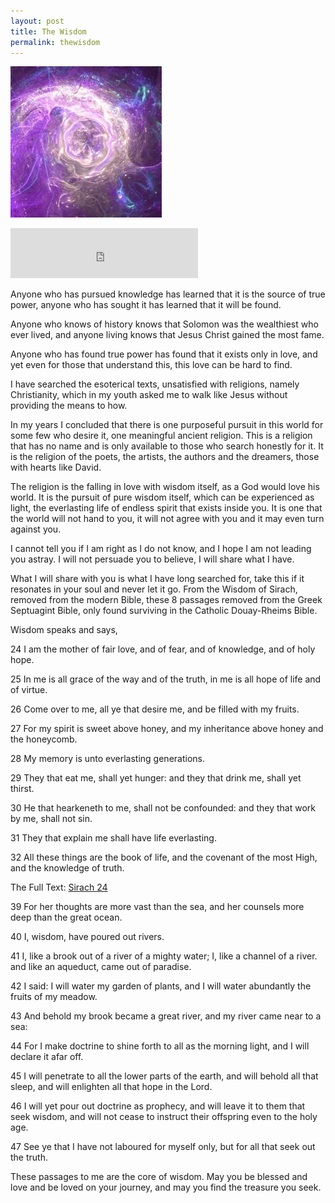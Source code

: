 ```yaml
---
layout: post
title: The Wisdom
permalink: thewisdom
---
```



<a href="{{ page.url }}"> ![image](/img/unused-void-testagainagain.webp) </a> <!-- {:class="img-responsive"} -->

<iframe src="https://open.spotify.com/embed/track/1qmo0CeSNbWdnZRDW55PSe" width="300" height="80" frameborder="0" allowtransparency="true" allow="encrypted-media"></iframe>


Anyone who has pursued knowledge has learned that it is the source of true power,
anyone who has sought it has learned that it will be found.

Anyone who knows of history knows that Solomon was the wealthiest who ever lived,
and anyone living knows that Jesus Christ gained the most fame.

Anyone who has found true power has found that it exists only in love, and yet
even for those that understand this, this love can be hard to find.

I have searched the esoterical texts, unsatisfied with religions, namely Christianity,
which in my youth asked me to walk like Jesus without providing the means to how.  

In my years I concluded that there is one purposeful
pursuit in this world for some few who desire it, one meaningful ancient religion.
This is a religion that has no name and is only available to those who search honestly for it.
It is the religion of the poets, the artists, the authors and the dreamers, those with hearts like David.

The religion is the falling in love with wisdom itself, as a God would love his world.
It is the pursuit of pure wisdom itself, which can be experienced as light,
the everlasting life of endless spirit that exists inside you. It is one
that the world will not hand to you, it will not agree with you and it may even turn against you.

I cannot tell you if I am right as I do not know, and I hope I am not leading you astray.
I will not persuade you to believe, I will share what I have.

What I will share with you is what I have long searched for, take this if it resonates in your
soul and never let it go.
From the Wisdom of Sirach, removed from the modern Bible, these 8 passages removed from the Greek Septuagint Bible,
only found surviving in the Catholic Douay-Rheims Bible.

Wisdom speaks and says,

24 I am the mother of fair love, and of fear, and of knowledge, and of holy hope.

25 In me is all grace of the way and of the truth, in me is all hope of life and of virtue.

26 Come over to me, all ye that desire me, and be filled with my fruits.

27 For my spirit is sweet above honey, and my inheritance above honey and the honeycomb.

28 My memory is unto everlasting generations.

29 They that eat me, shall yet hunger: and they that drink me, shall yet thirst.

30 He that hearkeneth to me, shall not be confounded: and they that work by me, shall not sin.

31 They that explain me shall have life everlasting.

32 All these things are the book of life, and the covenant of the most High, and the knowledge of truth.

The Full Text: [Sirach 24](https://www.biblegateway.com/passage/?search=Sirach%2024&version=DRA)


39 For her thoughts are more vast than the sea, and her counsels more deep than the great ocean.

40 I, wisdom, have poured out rivers.

41 I, like a brook out of a river of a mighty water; I, like a channel of a river. and like an aqueduct, came out of paradise.

42 I said: I will water my garden of plants, and I will water abundantly the fruits of my meadow.

43 And behold my brook became a great river, and my river came near to a sea:

44 For I make doctrine to shine forth to all as the morning light, and I will declare it afar off.

45 I will penetrate to all the lower parts of the earth, and will behold all that sleep, and will enlighten all that hope in the Lord.

46 I will yet pour out doctrine as prophecy, and will leave it to them that seek wisdom, and will not cease to instruct their offspring even to the holy age.

47 See ye that I have not laboured for myself only, but for all that seek out the truth.

These passages to me are the core of wisdom.
May you be blessed and love and be loved on your journey, and may you find the treasure you seek.

<!-- JSON-LD markup generated by Google Structured Data Markup Helper. -->
<script type="application/ld+json">
{
  "@context" : "http://schema.org",
  "@type" : "Article",
  "name" : "The Wisdom",
  "datePublished" : "2021-02-24",
  "image" : "https://sorcerawr.com/img/unused-void-testagainagain.webp",
  "articleBody" : "Anyone who has pursued knowledge has learned that it is the source of true power,\nanyone who has sought it has learned that it will be found.</P>\n\n<P>Anyone who knows of history knows that Solomon was the wealthiest who ever lived,\nand anyone living knows that Jesus Christ gained the most fame.</P>\n\n<P>Anyone who has found true power has found that it exists only in love, and yet\neven for those that understand this, this love can be hard to find.</P>\n\n<P>I have searched the esoterical texts, unsatisfied with religions, namely Christianity,\nwhich in my youth asked me to walk like Jesus without providing the means to how.</P>\n\n<P>In my years I concluded that there is one purposeful\npursuit in this world for some few who desire it, one meaningful ancient religion.\nThis is a religion that has no name and is only available to those who search honestly for it.\nIt is the religion of the poets, the artists, the authors and the dreamers, those with hearts like David.</P>\n\n<P>The religion is the falling in love with wisdom itself, as a God would love his world.\nIt is the pursuit of pure wisdom itself, which can be experienced as light,\nthe everlasting life of endless spirit that exists inside you. It is one\nthat the world will not hand to you, it will not agree with you and it may even turn against you.</P>\n\n<P>I cannot tell you if I am right as I do not know, and I hope I am not leading you astray.\nI will not persuade you to believe, I will share what I have.</P>\n\n<P>What I will share with you is what I have long searched for, take this if it resonates in your\nsoul and never let it go.\nFrom the Wisdom of Sirach, removed from the modern Bible, these 8 passages removed from the Greek Septuagint Bible,\nonly found surviving in the Catholic Douay-Rheims Bible.</P>\n\n<P>Wisdom speaks and says,</P>\n\n<P>24 I am the mother of fair love, and of fear, and of knowledge, and of holy hope.</P>\n\n<P>25 In me is all grace of the way and of the truth, in me is all hope of life and of virtue.</P>\n\n<P>26 Come over to me, all ye that desire me, and be filled with my fruits.</P>\n\n<P>27 For my spirit is sweet above honey, and my inheritance above honey and the honeycomb.</P>\n\n<P>28 My memory is unto everlasting generations.</P>\n\n<P>29 They that eat me, shall yet hunger: and they that drink me, shall yet thirst.</P>\n\n<P>30 He that hearkeneth to me, shall not be confounded: and they that work by me, shall not sin.</P>\n\n<P>31 They that explain me shall have life everlasting.</P>\n\n<P>32 All these things are the book of life, and the covenant of the most High, and the knowledge of truth.</P>\n\n<P>The Full Text: <A href=\"https://www.biblegateway.com/passage/?search=Sirach%2024&amp;version=DRA\">Sirach 24</A></P>\n\n<P>39 For her thoughts are more vast than the sea, and her counsels more deep than the great ocean.</P>\n\n<P>40 I, wisdom, have poured out rivers.</P>\n\n<P>41 I, like a brook out of a river of a mighty water; I, like a channel of a river. and like an aqueduct, came out of paradise.</P>\n\n<P>42 I said: I will water my garden of plants, and I will water abundantly the fruits of my meadow.</P>\n\n<P>43 And behold my brook became a great river, and my river came near to a sea:</P>\n\n<P>44 For I make doctrine to shine forth to all as the morning light, and I will declare it afar off.</P>\n\n<P>45 I will penetrate to all the lower parts of the earth, and will behold all that sleep, and will enlighten all that hope in the Lord.</P>\n\n<P>46 I will yet pour out doctrine as prophecy, and will leave it to them that seek wisdom, and will not cease to instruct their offspring even to the holy age.</P>\n\n<P>47 See ye that I have not laboured for myself only, but for all that seek out the truth.</P>\n\n<P>These passages to me are the core of wisdom.\nMay you be blessed and love and be loved on your journey, and may you find the treasure you seek.",
  "url" : "https://sorcerawr.com/thewisdom"
}
</script>
